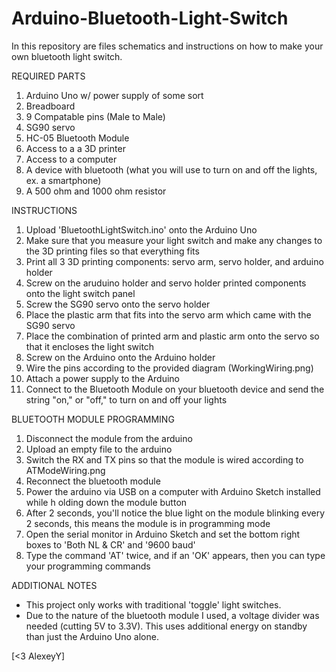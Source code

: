 # Arduino-Bluetooth-Light-Switch
In this repository are files schematics and instructions on how to make your own bluetooth light switch.

REQUIRED PARTS
1. Arduino Uno w/ power supply of some sort
2. Breadboard
3. 9 Compatable pins (Male to Male)
4. SG90 servo
5. HC-05 Bluetooth Module
6. Access to a a 3D printer
7. Access to a computer
8. A device with bluetooth (what you will use to turn on and off the lights, ex. a smartphone)
9. A 500 ohm and 1000 ohm resistor

INSTRUCTIONS
1. Upload 'BluetoothLightSwitch.ino' onto the Arduino Uno
2. Make sure that you measure your light switch and make any changes to the 3D printing files so that everything fits
3. Print all 3 3D printing components: servo arm, servo holder, and arduino holder
4. Screw on the aruduino holder and servo holder printed components onto the light switch panel
5. Screw the SG90 servo onto the servo holder
6. Place the plastic arm that fits into the servo arm which came with the SG90 servo
7. Place the combination of printed arm and plastic arm onto the servo so that it encloses the light switch
8. Screw on the Arduino onto the Arduino holder
9. Wire the pins according to the provided diagram (WorkingWiring.png)
10. Attach a power supply to the Arduino
11. Connect to the Bluetooth Module on your bluetooth device and send the string "on," or "off," to turn on and off your lights

BLUETOOTH MODULE PROGRAMMING
1. Disconnect the module from the arduino
2. Upload an empty file to the arduino
3. Switch the RX and TX pins so that the module is wired according to ATModeWiring.png
4. Reconnect the bluetooth module
5. Power the arduino via USB on a computer with Arduino Sketch installed while h olding down the module button
6. After 2 seconds, you'll notice the blue light on the module blinking every 2 seconds, this means the module is in programming mode
7. Open the serial monitor in Arduino Sketch and set the bottom right boxes to 'Both NL & CR' and '9600 baud'
8. Type the command 'AT' twice, and if an 'OK' appears, then you can type your programming commands

ADDITIONAL NOTES
- This project only works with traditional 'toggle' light switches.
- Due to the nature of the bluetooth module I used, a voltage divider was needed (cutting 5V to 3.3V). This uses additional energy on standby than just the Arduino Uno alone.

[<3 AlexeyY]
